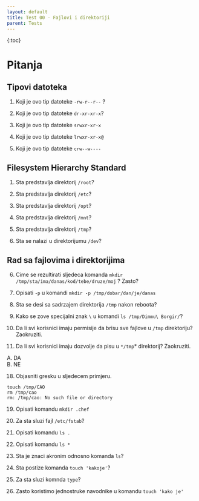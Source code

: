 ```yaml
---
layout: default
title: Test 00 - Fajlovi i direktoriji
parent: Tests
---
```


{:toc}

# Pitanja

## Tipovi datoteka

1. Koji je ovo tip datoteke ````-rw-r--r--```` ?


2. Koji je ovo tip datoteke ````dr-xr-xr-x````?


3. Koji je ovo tip datoteke ````srwxr-xr-x````


4. Koji je ovo tip datoteke ````lrwxr-xr-x@````


5. Koji je ovo tip datoteke ````crw--w----````

## Filesystem Hierarchy Standard


1. Sta predstavlja direktorij ````/root````?


2. Sta predstavlja direktorij ````/etc````?


3. Sta predstavlja direktorij ````/opt````?


4. Sta predstavlja direktorij ````/mnt````?


5. Sta predstavlja direktorij ````/tmp````?


6. Sta se nalazi u direktorijumu ````/dev````?

## Rad sa fajlovima i direktorijima


6. Cime se rezultirati sljedeca komanda ````mkdir /tmp/sta/ima/danas/kod/tebe/druze/moj```` ? Zasto?



13. Opisati ````-p```` u komandi ````mkdir -p /tmp/dobar/dan/je/danas````


14. Sta se desi sa sadrzajem direktorija ````/tmp```` nakon reboota?


15. Kako se zove specijalni znak ````\```` u komandi ````ls /tmp/Dimmu\ Borgir/````?


16. Da li svi korisnici imaju permisije da brisu sve fajlove u ````/tmp```` direktoriju? Zaokruziti.


17. Da li svi korisnici imaju dozvolje da pisu u ````*/tmp````* direktorij? Zaokruziti.

A. DA  
B. NE  


18. Objasniti gresku u sljedecem primjeru.

````
touch /tmp/CAO
rm /tmp/cao
rm: /tmp/cao: No such file or directory
````

19. Opisati komandu ````mkdir .chef````


20. Za sta sluzi fajl ````/etc/fstab````?


21. Opisati komandu `ls .`


22. Opisati komandu `ls * `


23. Sta je znaci akronim odnosno komanda ````ls````?


24. Sta postize komanda ````touch 'kakoje'````?


25. Za sta sluzi komnda ````type````?


26. Zasto koristimo jednostruke navodnike u komandu ````touch 'kako je'````
